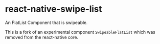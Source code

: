 # react-native-swipe-list

An FlatList Component that is swipeable.

This is a fork of an experimental component `SwipeableFlatList` which was removed from the react-native core.
